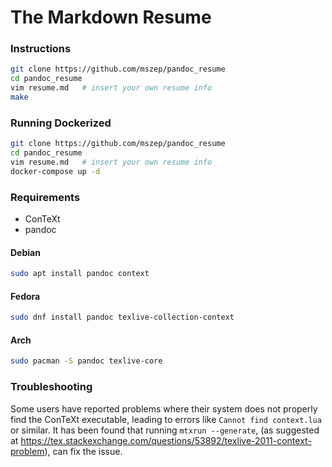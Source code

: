 The Markdown Resume
===================

### Instructions
```bash
git clone https://github.com/mszep/pandoc_resume
cd pandoc_resume
vim resume.md   # insert your own resume info
make
```

### Running Dockerized
```bash
git clone https://github.com/mszep/pandoc_resume
cd pandoc_resume
vim resume.md   # insert your own resume info
docker-compose up -d
```

### Requirements

 * ConTeXt
 * pandoc

#### Debian
```bash
sudo apt install pandoc context
```

#### Fedora
```bash
sudo dnf install pandoc texlive-collection-context
```

#### Arch
```bash
sudo pacman -S pandoc texlive-core
```

### Troubleshooting
Some users have reported problems where their system does not properly find the ConTeXt
executable, leading to errors like `Cannot find context.lua` or similar. It has been found
that running `mtxrun --generate`, (as suggested at
https://tex.stackexchange.com/questions/53892/texlive-2011-context-problem), can fix the
issue.

